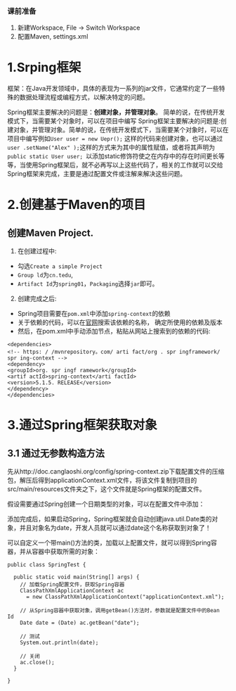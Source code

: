 ### 课前准备
1. 新建Workspace, File -> Switch Workspace
2. 配置Maven, settings.xml

# 1.Srping框架
框架：在Java开发领域中，具体的表现为一系列的jar文件，它通常约定了一些特殊的数据处理流程或编程方式，以解决特定的问题。

Spring框架主要解决的问题是：**创建对象，并管理对象**。
简单的说，在传统开发模式下，当需要某个对象时，可以在项目中编写
Spring框架主要解决的问题是:创建对象，并管理对象。简单的说，在传统开发模式下，当需要某个对象时，可以在项目中编写例如`User user = new Uepr();` 这样的代码来创建对象，也可以通过`user .setName("Alex" );`这样的方式来为其中的属性赋值，或者将其声明为`public static User user; `以添加static修饰符使之在内存中的存在时间更长等等，当使用Spring框架后，就不必再写以上这些代码了，相关的工作就可以交给Spring框架来完成，主要是通过配置文件或注解来解决这些问题。

# 2.创建基于Maven的项目
## 创建Maven Project.
1. 在创建过程中:
- 勾选`Create a simple Project`
- `Group ld`为`cn.tedu`, 
- `Artifact Id`为`spring01`，`Packaging`选择`jar`即可。
2. 创建完成之后:
- Spring项目需要在`pom.xml`中添加`spring-context`的依赖
- 关于依赖的代码，可以在[官网](https://mvnrepository.com/)搜索该依赖的名称， 确定所使用的依赖及版本
- 然后，在pom.xml中手动添加<dependencies>节点，粘贴从网站上搜索到的依赖的代码:
```
<dependencies>
<!-- https: / /mvnrepository。com/ arti fact/org . spr ingframework/ spr ing-context -->
<dependency>
<groupId>org. spr ingf ramework</groupId>
<artif actId>spring-context</arti factId>
<version>5.1.5. RELEASE</version>
</dependency>
</dependencies>
```

# 3.通过Spring框架获取对象

## 3.1 通过无参数构造方法

先从http://doc.canglaoshi.org/config/spring-context.zip下载配置文件的压缩包，解压后得到applicationContext.xml文件，将该文件复制到项目的src/main/resources文件夹之下，这个文件就是Spring框架的配置文件。

假设需要通过Spring创建一个日期类型的对象，可以在配置文件中添加：

  <!-- 通过Spring框架创建Date对象 -->
  <!-- id属性：自定义名称，表示Bean Id，后续将通过这个值获取对象，通常推荐使用类名将首字母改为小写 -->
  <!-- class属性：需要创建哪个类的对象，取值是类的全名 -->
  <bean id="date" class="java.util.Date"></bean>
添加完成后，如果启动Spring，Spring框架就会自动创建java.util.Date类的对象，并且对象名为date，开发人员就可以通过date这个名称获取到对象了！

可以自定义一个带main()方法的类，加载以上配置文件，就可以得到Spring容器，并从容器中获取所需的对象：
```
public class SpringTest {
​
  public static void main(String[] args) {
    // 加载Spring配置文件，获取Spring容器
    ClassPathXmlApplicationContext ac
      = new ClassPathXmlApplicationContext("applicationContext.xml");
    
    // 从Spring容器中获取对象，调用getBean()方法时，参数就是配置文件中的Bean Id
    Date date = (Date) ac.getBean("date");
    
    // 测试
    System.out.println(date);
    
    // 关闭
    ac.close();
  }
​
}
```


